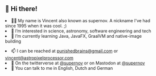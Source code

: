 <h2>👋 Hi there!</h2>
<li>👩‍💻 My name is Vincent also known as supernov. A nickname I've had since 1995 when it was cool. ;)
<li>👀 I’m interested in science, astronomy, software engineering and tech
<li>🌱 I’m currently learning Java, JavaFX, GraalVM and native-image building
<p>
  <li>📫 I can be reached at <a href="mailto:punishedbrains@gmail.com">punishedbrains@gmail.com</a> or <a href="mailto:vincent@astropixelprocessor.com">vincent@astropixelprocessor.com</a>
<li>🐤 On the twitterverse at <a href="https://www.twitter.com/supernov">@supernov</a> or on Mastodon at <a rel="me" href="https://fosstodon.org/@supernov">@supernov</a>
<li>🙊 You can talk to me in English, Dutch and German
